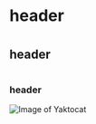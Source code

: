 # <h1> header
# <h2> header
# <h3> header

![Image of Yaktocat](https://octodex.github.com/images/yaktocat.png)
